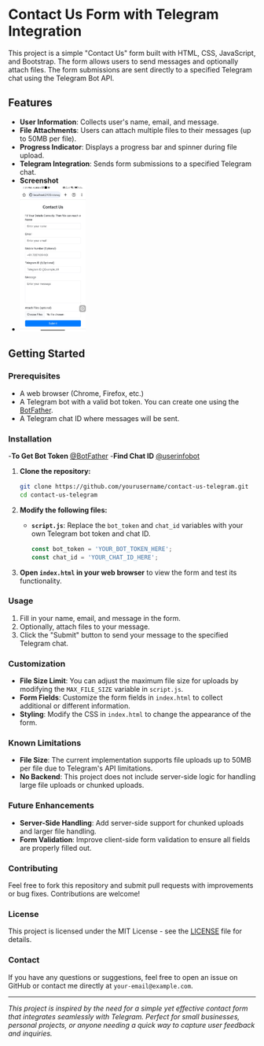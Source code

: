 
# Contact Us Form with Telegram Integration

This project is a simple "Contact Us" form built with HTML, CSS, JavaScript, and Bootstrap. The form allows users to send messages and optionally attach files. The form submissions are sent directly to a specified Telegram chat using the Telegram Bot API.

## Features

- **User Information**: Collects user's name, email, and message.
- **File Attachments**: Users can attach multiple files to their messages (up to 50MB per file).
- **Progress Indicator**: Displays a progress bar and spinner during file upload.
- **Telegram Integration**: Sends form submissions to a specified Telegram chat.
- **Screenshot**
- <img src="https://raw.githubusercontent.com/kaimuzx78/ContactUs-Using-Telegram-bot/main/Screenshot_2024-08-13-19-31-34-600_com.android.chrome.jpg" width="28%"/>

## Getting Started
### Prerequisites

- A web browser (Chrome, Firefox, etc.)
- A Telegram bot with a valid bot token. You can create one using the [BotFather](https://core.telegram.org/bots#botfather).
- A Telegram chat ID where messages will be sent.

### Installation

-**To Get Bot Token** [@BotFather](https://t.me/BotFather)
-**Find Chat ID** [@userinfobot](https://te.me/@userinfobot)

1. **Clone the repository:**
    ```bash
    git clone https://github.com/yourusername/contact-us-telegram.git
    cd contact-us-telegram
    ```

2. **Modify the following files:**

   - **`script.js`**: Replace the `bot_token` and `chat_id` variables with your own Telegram bot token and chat ID.

     ```javascript
     const bot_token = 'YOUR_BOT_TOKEN_HERE';
     const chat_id = 'YOUR_CHAT_ID_HERE';
     ```

3. **Open `index.html` in your web browser** to view the form and test its functionality.

### Usage

1. Fill in your name, email, and message in the form.
2. Optionally, attach files to your message.
3. Click the "Submit" button to send your message to the specified Telegram chat.

### Customization

- **File Size Limit**: You can adjust the maximum file size for uploads by modifying the `MAX_FILE_SIZE` variable in `script.js`.
- **Form Fields**: Customize the form fields in `index.html` to collect additional or different information.
- **Styling**: Modify the CSS in `index.html` to change the appearance of the form.

### Known Limitations

- **File Size**: The current implementation supports file uploads up to 50MB per file due to Telegram's API limitations.
- **No Backend**: This project does not include server-side logic for handling large file uploads or chunked uploads.

### Future Enhancements

- **Server-Side Handling**: Add server-side support for chunked uploads and larger file handling.
- **Form Validation**: Improve client-side form validation to ensure all fields are properly filled out.

### Contributing

Feel free to fork this repository and submit pull requests with improvements or bug fixes. Contributions are welcome!

### License

This project is licensed under the MIT License - see the [LICENSE](LICENSE) file for details.

### Contact

If you have any questions or suggestions, feel free to open an issue on GitHub or contact me directly at `your-email@example.com`.

---

*This project is inspired by the need for a simple yet effective contact form that integrates seamlessly with Telegram. Perfect for small businesses, personal projects, or anyone needing a quick way to capture user feedback and inquiries.*
